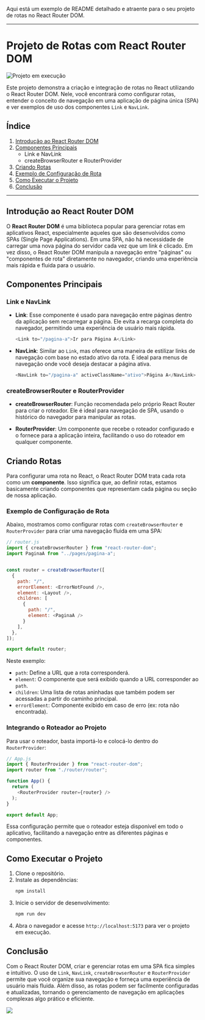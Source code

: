 Aqui está um exemplo de README detalhado e atraente para o seu projeto de rotas no React Router DOM.

---

# Projeto de Rotas com React Router DOM

![Projeto em execução](./path/to/your-image.png) <!-- Adicione o caminho correto para a imagem carregada -->

Este projeto demonstra a criação e integração de rotas no React utilizando o React Router DOM. Nele, você encontrará como configurar rotas, entender o conceito de navegação em uma aplicação de página única (SPA) e ver exemplos de uso dos componentes `Link` e `NavLink`.

## Índice
1. [Introdução ao React Router DOM](#introdução-ao-react-router-dom)
2. [Componentes Principais](#componentes-principais)
   - Link e NavLink
   - createBrowserRouter e RouterProvider
3. [Criando Rotas](#criando-rotas)
4. [Exemplo de Configuração de Rota](#exemplo-de-configuração-de-rota)
5. [Como Executar o Projeto](#como-executar-o-projeto)
6. [Conclusão](#conclusão)

---

## Introdução ao React Router DOM

O **React Router DOM** é uma biblioteca popular para gerenciar rotas em aplicativos React, especialmente aqueles que são desenvolvidos como SPAs (Single Page Applications). Em uma SPA, não há necessidade de carregar uma nova página do servidor cada vez que um link é clicado. Em vez disso, o React Router DOM manipula a navegação entre "páginas" ou "componentes de rota" diretamente no navegador, criando uma experiência mais rápida e fluida para o usuário.

## Componentes Principais

### Link e NavLink

- **Link**: Esse componente é usado para navegação entre páginas dentro da aplicação sem recarregar a página. Ele evita a recarga completa do navegador, permitindo uma experiência de usuário mais rápida.
  
  ```javascript
  <Link to="/pagina-a">Ir para Página A</Link>
  ```

- **NavLink**: Similar ao `Link`, mas oferece uma maneira de estilizar links de navegação com base no estado ativo da rota. É ideal para menus de navegação onde você deseja destacar a página ativa.
  
  ```javascript
  <NavLink to="/pagina-a" activeClassName="ativo">Página A</NavLink>
  ```

### createBrowserRouter e RouterProvider

- **createBrowserRouter**: Função recomendada pelo próprio React Router para criar o roteador. Ele é ideal para navegação de SPA, usando o histórico do navegador para manipular as rotas.
  
- **RouterProvider**: Um componente que recebe o roteador configurado e o fornece para a aplicação inteira, facilitando o uso do roteador em qualquer componente.

## Criando Rotas

Para configurar uma rota no React, o React Router DOM trata cada rota como um **componente**. Isso significa que, ao definir rotas, estamos basicamente criando componentes que representam cada página ou seção de nossa aplicação.

### Exemplo de Configuração de Rota

Abaixo, mostramos como configurar rotas com `createBrowserRouter` e `RouterProvider` para criar uma navegação fluida em uma SPA:

```javascript
// router.js
import { createBrowserRouter } from "react-router-dom";
import PaginaA from "../pages/pagina-a";


const router = createBrowserRouter([
  {
    path: "/",
    errorElement: <ErrorNotFound />,
    element: <Layout />,
    children: [
      {
        path: "/",
        element: <PaginaA />
      }
    ],
  },
]);

export default router;
```

Neste exemplo:
- `path`: Define a URL que a rota corresponderá.
- `element`: O componente que será exibido quando a URL corresponder ao `path`.
- `children`: Uma lista de rotas aninhadas que também podem ser acessadas a partir do caminho principal.
- `errorElement`: Componente exibido em caso de erro (ex: rota não encontrada).

### Integrando o Roteador ao Projeto

Para usar o roteador, basta importá-lo e colocá-lo dentro do `RouterProvider`:

```javascript
// App.js
import { RouterProvider } from "react-router-dom";
import router from "./router/router";

function App() {
  return (
    <RouterProvider router={router} />
  );
}

export default App;
```

Essa configuração permite que o roteador esteja disponível em todo o aplicativo, facilitando a navegação entre as diferentes páginas e componentes.

## Como Executar o Projeto

1. Clone o repositório.
2. Instale as dependências:
   ```bash
   npm install
   ```
3. Inicie o servidor de desenvolvimento:
   ```bash
   npm run dev
   ```
4. Abra o navegador e acesse `http://localhost:5173` para ver o projeto em execução.

## Conclusão

Com o React Router DOM, criar e gerenciar rotas em uma SPA fica simples e intuitivo. O uso de `Link`, `NavLink`, `createBrowserRouter` e `RouterProvider` permite que você organize sua navegação e forneça uma experiência de usuário mais fluida. Além disso, as rotas podem ser facilmente configuradas e atualizadas, tornando o gerenciamento de navegação em aplicações complexas algo prático e eficiente.


<a href="https://skillicons.dev">
  <img src="https://skillicons.dev/icons?i=react,js,vite,tailwind" />
</a>